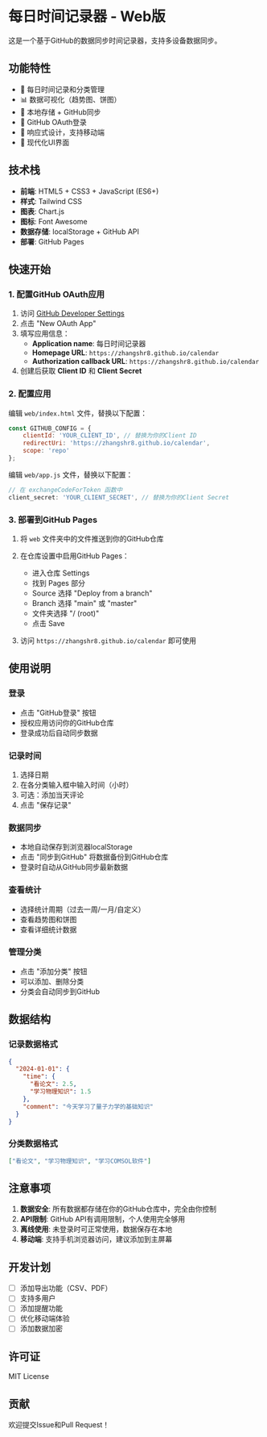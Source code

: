# 每日时间记录器 - Web版

这是一个基于GitHub的数据同步时间记录器，支持多设备数据同步。

## 功能特性

- 📅 每日时间记录和分类管理
- 📊 数据可视化（趋势图、饼图）
- 💾 本地存储 + GitHub同步
- 🔐 GitHub OAuth登录
- 📱 响应式设计，支持移动端
- 🎨 现代化UI界面

## 技术栈

- **前端**: HTML5 + CSS3 + JavaScript (ES6+)
- **样式**: Tailwind CSS
- **图表**: Chart.js
- **图标**: Font Awesome
- **数据存储**: localStorage + GitHub API
- **部署**: GitHub Pages

## 快速开始

### 1. 配置GitHub OAuth应用

1. 访问 [GitHub Developer Settings](https://github.com/settings/developers)
2. 点击 "New OAuth App"
3. 填写应用信息：
   - **Application name**: 每日时间记录器
   - **Homepage URL**: `https://zhangshr8.github.io/calendar`
   - **Authorization callback URL**: `https://zhangshr8.github.io/calendar`
4. 创建后获取 **Client ID** 和 **Client Secret**

### 2. 配置应用

编辑 `web/index.html` 文件，替换以下配置：

```javascript
const GITHUB_CONFIG = {
    clientId: 'YOUR_CLIENT_ID', // 替换为你的Client ID
    redirectUri: 'https://zhangshr8.github.io/calendar',
    scope: 'repo'
};
```

编辑 `web/app.js` 文件，替换以下配置：

```javascript
// 在 exchangeCodeForToken 函数中
client_secret: 'YOUR_CLIENT_SECRET', // 替换为你的Client Secret
```

### 3. 部署到GitHub Pages

1. 将 `web` 文件夹中的文件推送到你的GitHub仓库
2. 在仓库设置中启用GitHub Pages：
   - 进入仓库 Settings
   - 找到 Pages 部分
   - Source 选择 "Deploy from a branch"
   - Branch 选择 "main" 或 "master"
   - 文件夹选择 "/ (root)"
   - 点击 Save

3. 访问 `https://zhangshr8.github.io/calendar` 即可使用

## 使用说明

### 登录
- 点击 "GitHub登录" 按钮
- 授权应用访问你的GitHub仓库
- 登录成功后自动同步数据

### 记录时间
1. 选择日期
2. 在各分类输入框中输入时间（小时）
3. 可选：添加当天评论
4. 点击 "保存记录"

### 数据同步
- 本地自动保存到浏览器localStorage
- 点击 "同步到GitHub" 将数据备份到GitHub仓库
- 登录时自动从GitHub同步最新数据

### 查看统计
- 选择统计周期（过去一周/一月/自定义）
- 查看趋势图和饼图
- 查看详细统计数据

### 管理分类
- 点击 "添加分类" 按钮
- 可以添加、删除分类
- 分类会自动同步到GitHub

## 数据结构

### 记录数据格式
```json
{
  "2024-01-01": {
    "time": {
      "看论文": 2.5,
      "学习物理知识": 1.5
    },
    "comment": "今天学习了量子力学的基础知识"
  }
}
```

### 分类数据格式
```json
["看论文", "学习物理知识", "学习COMSOL软件"]
```

## 注意事项

1. **数据安全**: 所有数据都存储在你的GitHub仓库中，完全由你控制
2. **API限制**: GitHub API有调用限制，个人使用完全够用
3. **离线使用**: 未登录时可正常使用，数据保存在本地
4. **移动端**: 支持手机浏览器访问，建议添加到主屏幕

## 开发计划

- [ ] 添加导出功能（CSV、PDF）
- [ ] 支持多用户
- [ ] 添加提醒功能
- [ ] 优化移动端体验
- [ ] 添加数据加密

## 许可证

MIT License

## 贡献

欢迎提交Issue和Pull Request！